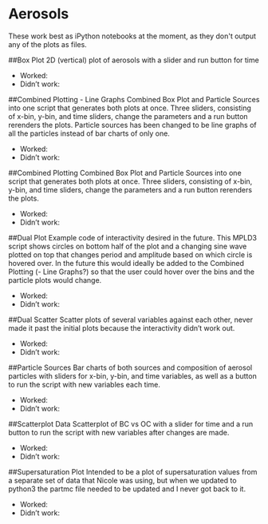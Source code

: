 # Aerosols

These work best as iPython notebooks at the moment, as they don't output any of the plots as files.

##Box Plot
2D (vertical) plot of aerosols with a slider and run button for time
* Worked:
* Didn’t work:

##Combined Plotting - Line Graphs
Combined Box Plot and Particle Sources into one script that generates both plots at once. Three sliders, consisting of x-bin, y-bin, and time sliders, change the parameters and a run button rerenders the plots. Particle sources has been changed to be line graphs of all the particles instead of bar charts of only one.
* Worked:
* Didn’t work:

##Combined Plotting
Combined Box Plot and Particle Sources into one script that generates both plots at once. Three sliders, consisting of x-bin, y-bin, and time sliders, change the parameters and a run button rerenders the plots.
* Worked:
* Didn’t work:

##Dual Plot
Example code of interactivity desired in the future. This MPLD3 script shows circles on bottom half of the plot and a changing sine wave plotted on top that changes period and amplitude based on which circle is hovered over. In the future this would ideally be added to the Combined Plotting (- Line Graphs?) so that the user could hover over the bins and the particle plots would change.
* Worked:
* Didn’t work:

##Dual Scatter
Scatter plots of several variables against each other, never made it past the initial plots because the interactivity didn’t work out.
* Worked:
* Didn’t work:

##Particle Sources
Bar charts of both sources and composition of aerosol particles with sliders for x-bin, y-bin, and time variables, as well as a button to run the script with new variables each time.
* Worked:
* Didn’t work:

##Scatterplot Data
Scatterplot of BC vs OC with a slider for time and a run button to run the script with new variables after changes are made.
* Worked:
* Didn’t work:

##Supersaturation Plot
Intended to be a plot of supersaturation values from a separate set of data that Nicole was using, but when we updated to python3 the partmc file needed to be updated and I never got back to it.
* Worked:
* Didn’t work: